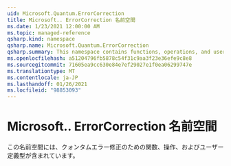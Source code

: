 ```yaml
---
uid: Microsoft.Quantum.ErrorCorrection
title: Microsoft.. ErrorCorrection 名前空間
ms.date: 1/23/2021 12:00:00 AM
ms.topic: managed-reference
qsharp.kind: namespace
qsharp.name: Microsoft.Quantum.ErrorCorrection
qsharp.summary: This namespace contains functions, operations, and user-defined types for quantum error correction.
ms.openlocfilehash: a51204796fb5878c54f31c9aa3f23e36efe9c8e8
ms.sourcegitcommit: 71605ea9cc630e84e7ef29027e1f0ea06299747e
ms.translationtype: MT
ms.contentlocale: ja-JP
ms.lasthandoff: 01/26/2021
ms.locfileid: "98853093"
---
```

# <a name="microsoftquantumerrorcorrection-namespace"></a>Microsoft.. ErrorCorrection 名前空間

この名前空間には、クォンタムエラー修正のための関数、操作、およびユーザー定義型が含まれています。

